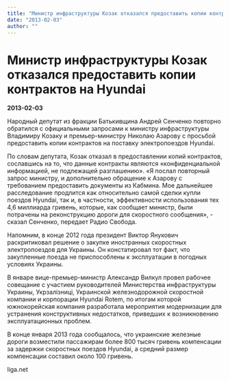 ```yaml
---
title: "Министр инфраструктуры Козак отказался предоставить копии контрактов на Hyundai"
date: "2013-02-03"
author: ""
---
```


# Министр инфраструктуры Козак отказался предоставить копии контрактов на Hyundai

**2013-02-03** 

Народный депутат из фракции Батькивщина Андрей Сенченко повторно обратился с официальными запросами к министру инфраструктуры Владимиру Козаку и премьер-министру Николаю Азарову с просьбой предоставить копии контрактов на поставку электропоездов Hyundai.



По словам депутата, Козак отказал в предоставлении копий контрактов, сославшись на то, что данные контракты являются «конфиденциальной информацией, не подлежащей разглашению». «Я послал повторный запрос министру, и дополнительно обращение к Азарову с требованием предоставить документы из Кабмина. Мое дальнейшее расследование продлится как относительно самой сделки купли поездов Hyundai, так и, в частности, эффективности использования тех 4,6 миллиарда гривень, которые, как сообщает министр, были потрачены на реконструкцию дороги для скоростного сообщения», - сказал Сенченко, передает Радио Свобода.



Напомним, в конце 2012 года президент Виктор Янукович раскритиковал решение о закупке иностранных скоростных электропоездов для Украины. Он констатировал тот факт, что закупленные поезда не приспособлены к эксплуатации в погодных условиях Украины.



В январе вице-премьер-министр Александр Вилкул провел рабочее совещание с участием руководителей Министерства инфраструктуры Украины, Укрзалізниці, Украинской железнодорожной скоростной компании и корпорации Hyundai Rotem, по итогам которой южнокорейская компания разработала мероприятия модернизации для устранения конструктивных недостатков, приведших к возникновению эксплуатационных проблем.



В конце января 2013 года сообщалось, что украинские железные дороги возместили пассажирам более 800 тысяч гривень компенсации за задержки скоростных поездов Hyundai, а средний размер компенсации составил около 100 гривень.

liga.net